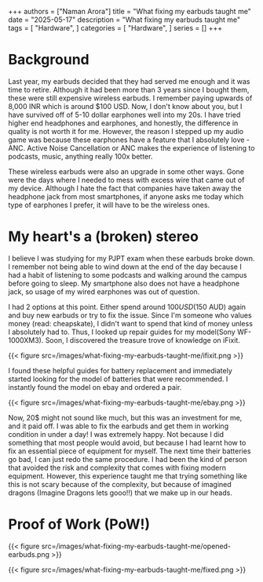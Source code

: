 +++
authors = ["Naman Arora"]
title = "What fixing my earbuds taught me"
date = "2025-05-17"
description = "What fixing my earbuds taught me"
tags = [
   "Hardware",
]
categories = [
   "Hardware",
]
series = []
+++

# Background

Last year, my earbuds decided that they had served me enough and it was time to retire. Although it had been more than 3 years since I bought them, these were still expensive wireless earbuds. I remember paying upwards of 8,000 INR which is around $100 USD. Now, I don't know about you, but I have survived off of 5-10 dollar earphones well into my 20s. I have tried higher end headphones and earphones, and honestly, the difference in quality is not worth it for me. However, the reason I stepped up my audio game was because these earphones have a feature that I absolutely love - ANC. Active Noise Cancellation or ANC makes the experience of listening to podcasts, music, anything really 100x better.

These wireless earbuds were also an upgrade in some other ways. Gone were the days where I needed to mess with excess wire that came out of my device. Although I hate the fact that companies have taken away the headphone jack from most smartphones, if anyone asks me today which type of earphones I prefer, it will have to be the wireless ones.

# My heart's a (broken) stereo

I believe I was studying for my PJPT exam when these earbuds broke down. I remember not being able to wind down at the end of the day because I had a habit of listening to some podcasts and walking around the campus before going to sleep. My smartphone also does not have a headphone jack, so usage of my wired earphones was out of question.

I had 2 options at this point. Either spend around $100 USD ($150 AUD) again and buy new earbuds or try to fix the issue. Since I'm someone who values money (read: cheapskate), I didn't want to spend that kind of money unless I absolutely had to. Thus, I looked up repair guides for my model(Sony WF-1000XM3). Soon, I discovered the treasure trove of knowledge on iFixit.

{{< figure src=/images/what-fixing-my-earbuds-taught-me/ifixit.png >}}

I found these helpful guides for battery replacement and immediately started looking for the model of batteries that were recommended. I instantly found the model on ebay and ordered a pair.

{{< figure src=/images/what-fixing-my-earbuds-taught-me/ebay.png >}}

Now, 20$ might not sound like much, but this was an investment for me, and it paid off. I was able to fix the earbuds and get them in working condition in under a day! I was extremely happy. Not because I did something that most people would avoid, but because I had learnt how to fix an essential piece of equipment for myself. The next time their batteries go bad, I can just redo the same procedure. I had been the kind of person that avoided the risk and complexity that comes with fixing modern equipment. However, this experience taught me that trying something like this is not scary because of the complexity, but because of imagined dragons (Imagine Dragons lets gooo!!) that we make up in our heads.

# Proof of Work (PoW!)

{{< figure src=/images/what-fixing-my-earbuds-taught-me/opened-earbuds.png >}}

{{< figure src=/images/what-fixing-my-earbuds-taught-me/fixed.png >}}
